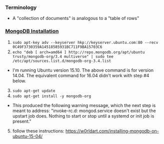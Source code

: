 ### Terminology
* A "collection of documents" is analogous to a "table of rows"

### [MongoDB Installation](https://docs.mongodb.com/manual/tutorial/install-mongodb-on-ubuntu/)
1. `sudo apt-key adv --keyserver hkp://keyserver.ubuntu.com:80 --recv 0C49F3730359A14518585931BC711F9BA15703C6`
2. `echo "deb [ arch=amd64 ] http://repo.mongodb.org/apt/ubuntu trusty/mongodb-org/3.4 multiverse" | sudo tee /etc/apt/sources.list.d/mongodb-org-3.4.list`
  * I'm running Ubuntu version 15.10.  The above command is for version 14.04.  The equivalent command for 16.04 didn't work with step #4 below.
3. `sudo apt-get update`
4. `sudo apt-get install -y mongodb-org`
  * This produced the following warning message, which the next step is meant to address: "invoke-rc.d: mongod.service doesn't exist but the upstart job does. Nothing to start or stop until a systemd or init job is present."
5. follow these instructions: https://w0rldart.com/installing-mongodb-on-ubuntu-15-04/